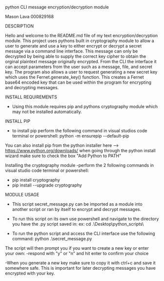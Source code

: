 python CLI message encryption/decryption module

Mason Lava 000829168

DESCRIPTION

Hello and welcome to the README.md file of my text encryption/decryption module.
This project uses pythons built in cryptography module to allow a user to generate and use a key to either encrypt or decrypt a secret message via a command line interface. This message can only be decrypted by being able to supply the correct key cipher to obtain the orginal plaintext message originally encrypted. From the CLI the interface it can accept parameters from the user such as a message, file, and secret key. The program also allows a user to request generating a new secret key which uses the Fernet.generate_key() function. This creates a Fernet base64 encoded key that can be used within the program for encrypting and decrypting messages. 

INSTALL REQUIREMENTS
- Using this module requires pip and pythons cryptography module which may not be installed automatically.

INSTALL PIP
- to install pip perform the following command in visual studios code terminal or powershell: python -m ensurepip --default-pip

You can also install pip from the python installer here --> https://www.python.org/downloads/
when going through the python install wizard make sure to check the box "Add Python to PATH"

Installing the cryptography module
-perform the 2 following commands in visual studio code terminal or powershell: 

- pip install cryptography
- pip install --upgrade cryptography

MODULE USAGE

- This script secret_message.py can be imported as a module into another script or ran by itself to encrypt and decrypt messages.

- To run this script on its own use powershell and navigate to the directory you have the .py script saved in:
ex: cd .\Desktop\python_scripts\

- To run the python script and access the CLI interface use the following command:
python .\secret_message.py

The script will then prompt you if you want to create a new key or enter your own:
-respond with "y" or "n" and hit enter to confirm your choice

-When you generate a new key make sure to copy it with ctrl+c and save it somewhere safe. This is important for later decrypting messages you have encrypted with your key.


